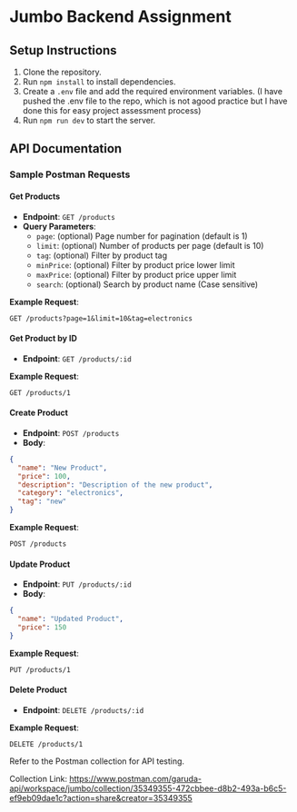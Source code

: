 # Jumbo Backend Assignment

## Setup Instructions

1. Clone the repository.
2. Run `npm install` to install dependencies.
3. Create a `.env` file and add the required environment variables. (I have pushed the .env file to the repo, which is not agood practice but I have done this for easy project assessment process)
4. Run `npm run dev` to start the server.

## API Documentation

### Sample Postman Requests

#### Get Products
- **Endpoint**: `GET /products`
- **Query Parameters**:
  - `page`: (optional) Page number for pagination (default is 1)
  - `limit`: (optional) Number of products per page (default is 10)
  - `tag`: (optional) Filter by product tag
  - `minPrice`: (optional) Filter by product price lower limit
  - `maxPrice`: (optional) Filter by product price upper limit
  - `search`: (optional) Search by product name (Case sensitive)

**Example Request**:
```
GET /products?page=1&limit=10&tag=electronics
```

#### Get Product by ID
- **Endpoint**: `GET /products/:id`

**Example Request**:
```
GET /products/1
```

#### Create Product
- **Endpoint**: `POST /products`
- **Body**:
```json
{
  "name": "New Product",
  "price": 100,
  "description": "Description of the new product",
  "category": "electronics",
  "tag": "new"
}
```

**Example Request**:
```
POST /products
```

#### Update Product
- **Endpoint**: `PUT /products/:id`
- **Body**:
```json
{
  "name": "Updated Product",
  "price": 150
}
```

**Example Request**:
```
PUT /products/1
```

#### Delete Product
- **Endpoint**: `DELETE /products/:id`

**Example Request**:
```
DELETE /products/1
```

Refer to the Postman collection for API testing.

Collection Link: https://www.postman.com/garuda-api/workspace/jumbo/collection/35349355-472cbbee-d8b2-493a-b6c5-ef9eb09dae1c?action=share&creator=35349355
